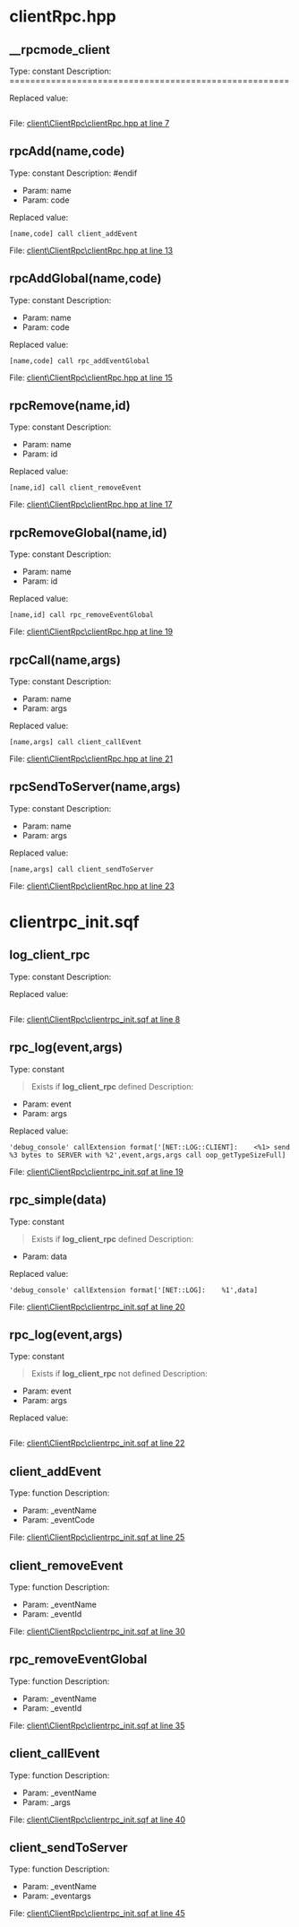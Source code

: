 # clientRpc.hpp

## __rpcmode_client

Type: constant
Description: ======================================================


Replaced value:
```sqf

```
File: [client\ClientRpc\clientRpc.hpp at line 7](../../../Src/client/ClientRpc/clientRpc.hpp#L7)
## rpcAdd(name,code)

Type: constant
Description: #endif
- Param: name
- Param: code

Replaced value:
```sqf
[name,code] call client_addEvent
```
File: [client\ClientRpc\clientRpc.hpp at line 13](../../../Src/client/ClientRpc/clientRpc.hpp#L13)
## rpcAddGlobal(name,code)

Type: constant
Description: 
- Param: name
- Param: code

Replaced value:
```sqf
[name,code] call rpc_addEventGlobal
```
File: [client\ClientRpc\clientRpc.hpp at line 15](../../../Src/client/ClientRpc/clientRpc.hpp#L15)
## rpcRemove(name,id)

Type: constant
Description: 
- Param: name
- Param: id

Replaced value:
```sqf
[name,id] call client_removeEvent
```
File: [client\ClientRpc\clientRpc.hpp at line 17](../../../Src/client/ClientRpc/clientRpc.hpp#L17)
## rpcRemoveGlobal(name,id)

Type: constant
Description: 
- Param: name
- Param: id

Replaced value:
```sqf
[name,id] call rpc_removeEventGlobal
```
File: [client\ClientRpc\clientRpc.hpp at line 19](../../../Src/client/ClientRpc/clientRpc.hpp#L19)
## rpcCall(name,args)

Type: constant
Description: 
- Param: name
- Param: args

Replaced value:
```sqf
[name,args] call client_callEvent
```
File: [client\ClientRpc\clientRpc.hpp at line 21](../../../Src/client/ClientRpc/clientRpc.hpp#L21)
## rpcSendToServer(name,args)

Type: constant
Description: 
- Param: name
- Param: args

Replaced value:
```sqf
[name,args] call client_sendToServer
```
File: [client\ClientRpc\clientRpc.hpp at line 23](../../../Src/client/ClientRpc/clientRpc.hpp#L23)
# clientrpc_init.sqf

## log_client_rpc

Type: constant
Description: 


Replaced value:
```sqf

```
File: [client\ClientRpc\clientrpc_init.sqf at line 8](../../../Src/client/ClientRpc/clientrpc_init.sqf#L8)
## rpc_log(event,args)

Type: constant
> Exists if **log_client_rpc** defined
Description: 
- Param: event
- Param: args

Replaced value:
```sqf
'debug_console' callExtension format['[NET::LOG::CLIENT]:    <%1> send %3 bytes to SERVER with %2',event,args,args call oop_getTypeSizeFull]
```
File: [client\ClientRpc\clientrpc_init.sqf at line 19](../../../Src/client/ClientRpc/clientrpc_init.sqf#L19)
## rpc_simple(data)

Type: constant
> Exists if **log_client_rpc** defined
Description: 
- Param: data

Replaced value:
```sqf
'debug_console' callExtension format['[NET::LOG]:    %1',data]
```
File: [client\ClientRpc\clientrpc_init.sqf at line 20](../../../Src/client/ClientRpc/clientrpc_init.sqf#L20)
## rpc_log(event,args)

Type: constant
> Exists if **log_client_rpc** not defined
Description: 
- Param: event
- Param: args

Replaced value:
```sqf

```
File: [client\ClientRpc\clientrpc_init.sqf at line 22](../../../Src/client/ClientRpc/clientrpc_init.sqf#L22)
## client_addEvent

Type: function
Description: 
- Param: _eventName
- Param: _eventCode

File: [client\ClientRpc\clientrpc_init.sqf at line 25](../../../Src/client/ClientRpc/clientrpc_init.sqf#L25)
## client_removeEvent

Type: function
Description: 
- Param: _eventName
- Param: _eventId

File: [client\ClientRpc\clientrpc_init.sqf at line 30](../../../Src/client/ClientRpc/clientrpc_init.sqf#L30)
## rpc_removeEventGlobal

Type: function
Description: 
- Param: _eventName
- Param: _eventId

File: [client\ClientRpc\clientrpc_init.sqf at line 35](../../../Src/client/ClientRpc/clientrpc_init.sqf#L35)
## client_callEvent

Type: function
Description: 
- Param: _eventName
- Param: _args

File: [client\ClientRpc\clientrpc_init.sqf at line 40](../../../Src/client/ClientRpc/clientrpc_init.sqf#L40)
## client_sendToServer

Type: function
Description: 
- Param: _eventName
- Param: _eventargs

File: [client\ClientRpc\clientrpc_init.sqf at line 45](../../../Src/client/ClientRpc/clientrpc_init.sqf#L45)
